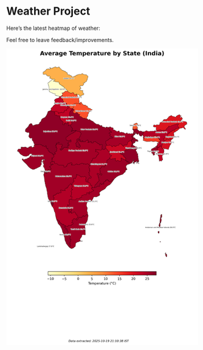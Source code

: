 # Weather Project

Here’s the latest heatmap of weather:

Feel free to leave feedback/improvements.

![India Heatmap](docs/assets/india_heatmap.png?v=F50678)
